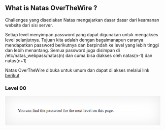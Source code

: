 ## What is Natas OverTheWire ?

Challenges yang disediakan Natas mengajarkan dasar dasar dari keamanan website dari sisi server.

Setiap level menyimpan password yang dapat digunakan untuk mengakses level selanjutnya. Tujuan kita adalah dengan bagaimanapun caranya mendapatkan password berikutnya dan berpindah ke level yang lebih tinggi dan lebih menantang. Semua password juga disimpan di /etc/natas_webpass/natas(n) dan cuma bisa diakses oleh natas(n-1) dan natas(n+1)

Natas OverTheWire dibuka untuk umum dan dapat di akses melalui link [berikut](https://overthewire.org/wargames/natas/)

### Level 00

![Image](https://github.com/bmleeBigby/overthewire-natas/blob/gh-pages/img/natas0/soal.PNG)
